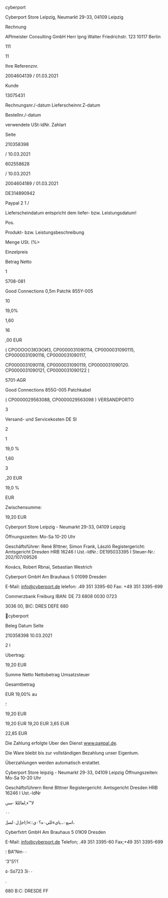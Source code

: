 cyberport

Cyberport Store Leipzig, Neumarkt 29-33, 04109 Leipzig

Rechnung

APImeister Consulting GmbH
Herr  Ipng
Walter
Friedrichstr. 123
10117 Berlin

111

11

Ihre  Referenznr.

2004604139 / 01.03.2021

Kunde

13075431

Rechnungsnr./-datum
Lieferscheinnr.Z-datum

Bestellnr./-datum

verwendete USt-ldNr.
Zahlart

Seite

210358398

/ 10.03.2021

602558628

/  10.03.2021

2004604189  / 01.03.2021

DE314890942

Paypal
2
1 /

Lieferscheindatum entspricht dem liefer- bzw. Leistungsdatum!

Pos.

Produkt- bzw. Leistungsbeschreibung

Menge  USt. (%>

Einzelpreis

Betrag Netto

1

5708-081

Good Connections 0,5m Patchk 855Υ-005

10

19,0%

1,60

16

,00  EUR

(  СРОООООЗЮЭОИЗ,  СР0000031090114,  СР0000031090115,  СР0000031090116,  СР0000031090117,

СР0000031090118,  СР0000031090119,  CP0000031090120.  СР0000031090121,  СР0000031090122  )

5701-AGR

Good  Connections  855G-005  Patchkabel

(  CP0000029563088,  CP0000029563098  )
VERSANDPORTO

3

Versand-  und  Servicekosten  DE  SI

2

1

19,0  %

1,60

3

,20  EUR

19,0  %

EUR

Zwischensumme:

19,20  EUR

Cyberport  Store  Leipzig  -  Neumarkt  29-33,  04109  Leipzig

Öffnungszeiten:  Mo-Sa  10-20  Uhr

Geschäftsführer:  René  B!ttner,  Simon  Frank,  László
Registergericht:  Amtsgericht  Dresden  HRB  16246  I  Ust.-ldNr.:  DE195033395  I  Steuer-Nr.:  202/107/09526

Kovács,  Robert  Rbnai, Sebastian  Westrich

Cyberport GmbH
Am  Brauhaus  5
01099  Dresden

E-Mail:  info@cyberport.de
lelefon: .49 351  3395-60
Fax:  +49 351  3395-699

Commerzbank  Freiburg
IBAN:  DE  73 6808 0030 0723

 3036 00,  BIC:  DRES  DEFE 680

cyberport

Beleg
Datum
Selte

210358398
10.03.2021

2 ا

Ubertrag:

19,20  EUR

Summe  Netto
Nettobetrag
Umsatzsteuer

Gesamtbetrag

EUR
19,00%  au

؛

19,20  EUR

19,20  EUR
19,20  EUR
3,65  EUR

22,85  EUR

Die  Zahlung  erfolgte  Uber  den  Dienst  www.pa٧pa!.de.

Die  Ware  bleibt  bis  zur  vollständigen  Bezahlung  unser  Eigentum.

Überzahlungen  werden  automatisch  erstattet.

Cyberport  Store  leipzig  -  Neumarkt  29-33,  04109  Leipzig
Öffnungszeiten:  Mo-Sa  10-20  Uhr

Geschäftsführern  René  Blttner
Registergericht: Amtsgericht Dresden  HRB  16246 ا  Ust.-ldNr

لا™ء,لعالللا٠سي

٠٠

,اسع٠،.ياي»للي٠ه؟٠ي::»ا;اجإ,ل٠لسإ،

Cyberfxtrt GmbH
Am  Brauhaus 5
01Ю9 Dresden

E-Mail:  info@cyberport.de
Telefon; .49 351  3395-60
Fax;+49 351  3395-699

؛
BA”Nm٠٠

‘3"S؟؟

٥٠S٥723 3i٠٠

.

680 B:C:  DRESDE FF

